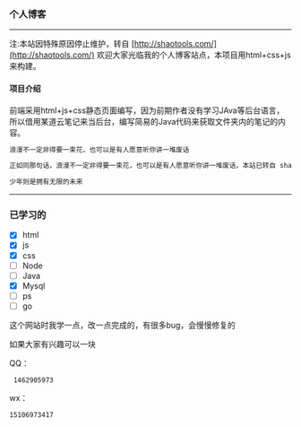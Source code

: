 ### 个人博客
***
注:本站因特殊原因停止维护，转自 [http://shaotools.com/](http://shaotools.com/)
欢迎大家光临我的个人博客站点，本项目用html+css+js 来构建。
#### 项目介绍

前端采用html+js+css静态页面编写，因为前期作者没有学习JAva等后台语言，所以借用某道云笔记来当后台，编写简易的Java代码来获取文件夹内的笔记的内容。

```markdown
浪漫不一定非得要一束花，也可以是有人愿意听你讲一堆废话
```

```markdown
正如同那句话，浪漫不一定非得要一束花，也可以是有人愿意听你讲一堆废话，本站已转自 shaostools.com
```

```markdown
少年则是拥有无限的未来
```

***

### &#x20;已学习的

*   [x] html
*   [x] js
*   [x] css
*   [ ] Node
*   [ ] Java
*   [x] Mysql
*   [ ] ps
*   [ ] go

&#x20;这个网站时我学一点，改一点完成的，有很多bug，会慢慢修复的

&#x20;如果大家有兴趣可以一块

QQ：

     1462905973

wx：

    15106973417

